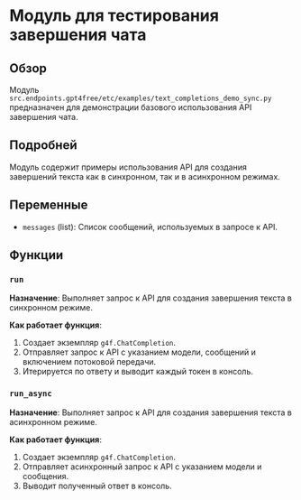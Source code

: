 # Модуль для тестирования завершения чата

## Обзор

Модуль `src.endpoints.gpt4free/etc/examples/text_completions_demo_sync.py` предназначен для демонстрации базового использования API завершения чата.

## Подробней

Модуль содержит примеры использования API для создания завершений текста как в синхронном, так и в асинхронном режимах.

## Переменные

*  `messages` (list): Список сообщений, используемых в запросе к API.

## Функции

### `run`

**Назначение**: Выполняет запрос к API для создания завершения текста в синхронном режиме.

**Как работает функция**:

1.  Создает экземпляр `g4f.ChatCompletion`.
2.  Отправляет запрос к API с указанием модели, сообщений и включением потоковой передачи.
3.  Итерируется по ответу и выводит каждый токен в консоль.

### `run_async`

**Назначение**: Выполняет запрос к API для создания завершения текста в асинхронном режиме.

**Как работает функция**:

1.  Создает экземпляр `g4f.ChatCompletion`.
2.  Отправляет асинхронный запрос к API с указанием модели и сообщения.
3.  Выводит полученный ответ в консоль.